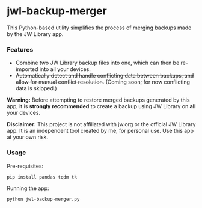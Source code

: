# jwl-backup-merger
This Python-based utility simplifies the process of merging backups made by the JW Library app.

### Features
- Combine two JW Library backup files into one, which can then be re-imported into all your devices.
- <s>Automatically detect and handle conflicting data between backups, and allow for manual conflict resolution.</s> (Coming soon; for now conflicting data is skipped.)

**Warning:**
Before attempting to restore merged backups generated by this app, it is **strongly recommended** to create a backup using JW Library on **all** your devices. 

**Disclaimer:**
This project is not affiliated with jw.org or the official JW Library app. It is an independent tool created by me, for personal use. Use this app at your own risk.

### Usage

Pre-requisites:

    pip install pandas tqdm tk

Running the app:

    python jwl-backup-merger.py
